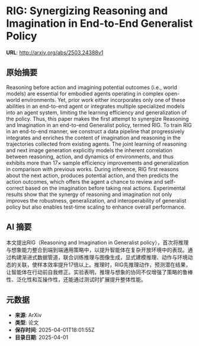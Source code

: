 # RIG: Synergizing Reasoning and Imagination in End-to-End Generalist Policy

**URL**: http://arxiv.org/abs/2503.24388v1

## 原始摘要

Reasoning before action and imagining potential outcomes (i.e., world models)
are essential for embodied agents operating in complex open-world environments.
Yet, prior work either incorporates only one of these abilities in an
end-to-end agent or integrates multiple specialized models into an agent
system, limiting the learning efficiency and generalization of the policy.
Thus, this paper makes the first attempt to synergize Reasoning and Imagination
in an end-to-end Generalist policy, termed RIG. To train RIG in an end-to-end
manner, we construct a data pipeline that progressively integrates and enriches
the content of imagination and reasoning in the trajectories collected from
existing agents. The joint learning of reasoning and next image generation
explicitly models the inherent correlation between reasoning, action, and
dynamics of environments, and thus exhibits more than $17\times$ sample
efficiency improvements and generalization in comparison with previous works.
During inference, RIG first reasons about the next action, produces potential
action, and then predicts the action outcomes, which offers the agent a chance
to review and self-correct based on the imagination before taking real actions.
Experimental results show that the synergy of reasoning and imagination not
only improves the robustness, generalization, and interoperability of
generalist policy but also enables test-time scaling to enhance overall
performance.


## AI 摘要

本文提出RIG（Reasoning and Imagination in Generalist policy），首次将推理与想象能力整合到端到端通用策略中，以提升智能体在复杂开放环境中的表现。通过构建渐进式数据管道，联合训练推理与图像生成，显式建模推理、动作与环境动态的关联，使样本效率提升17倍以上。推理时，RIG先推理动作，预测潜在结果，让智能体在行动前自我修正。实验表明，推理与想象的协同不仅增强了策略的鲁棒性、泛化性和互操作性，还能通过测试时扩展提升整体性能。

## 元数据

- **来源**: ArXiv
- **类型**: 论文
- **保存时间**: 2025-04-01T18:01:55Z
- **目录日期**: 2025-04-01
